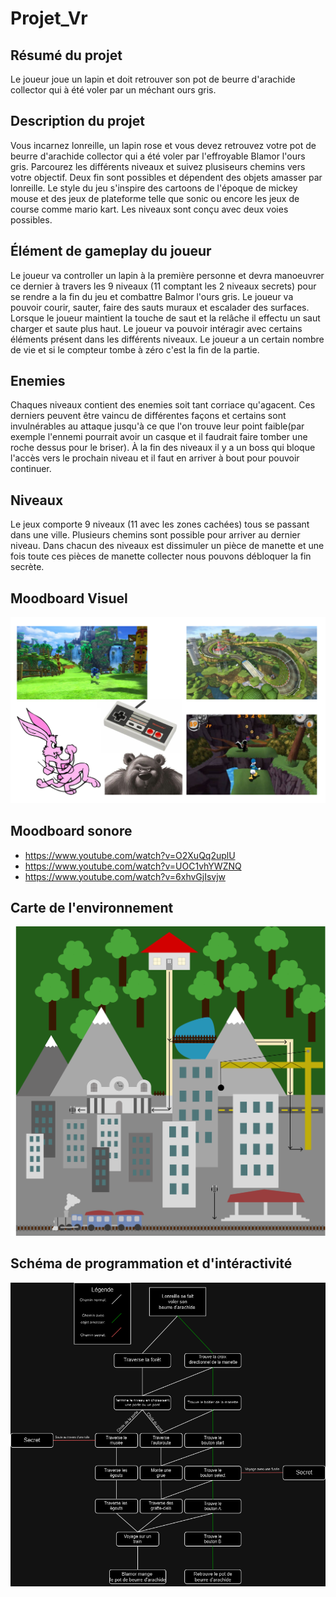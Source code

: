 # Projet_Vr

## Résumé du projet
Le joueur joue un lapin et doit retrouver son pot de beurre d'arachide collector qui à été voler par un méchant ours gris.

## Description du projet
Vous incarnez lonreille, un lapin rose et vous devez retrouvez votre pot de beurre d'arachide collector qui a été voler par l'effroyable Blamor l'ours gris. Parcourez les différents niveaux et suivez plusiseurs chemins vers votre objectif. Deux fin sont possibles et dépendent des objets amasser par lonreille. Le style du jeu s'inspire des cartoons de l'époque de mickey mouse et des jeux de plateforme telle que sonic ou encore les jeux de course comme mario kart. Les niveaux sont conçu avec deux voies possibles.  

## Élément de gameplay du joueur
Le joueur va controller un lapin à la première personne et devra manoeuvrer ce dernier à travers les 9 niveaux (11 comptant les 2 niveaux secrets) pour se rendre a la fin du jeu et combattre Balmor l'ours gris. Le joueur va pouvoir courir, sauter, faire des sauts muraux et escalader des surfaces. Lorsque le joueur maintient la touche de saut et la relâche il effectu un saut charger et saute plus haut. Le joueur va pouvoir intéragir avec certains éléments présent dans les différents niveaux. Le joueur a un certain nombre de vie et si le compteur tombe à zéro c'est la fin de la partie. 

## Enemies
Chaques niveaux contient des enemies soit tant corriace qu'agacent. Ces derniers peuvent être vaincu de différentes façons et certains sont invulnérables au attaque jusqu'à ce que l'on trouve leur point faible(par exemple l'ennemi pourrait avoir un casque et il faudrait faire tomber une roche dessus pour le briser). À la fin des niveaux il y a un boss qui bloque l'accès vers le prochain niveau et il faut en arriver à bout pour pouvoir continuer.

## Niveaux
Le jeux comporte 9 niveaux (11 avec les zones cachées) tous se passant dans une ville. Plusieurs chemins sont possible pour arriver au dernier niveau. Dans chacun des niveaux est dissimuler un pièce de manette et une fois toute ces pièces de manette collecter nous pouvons débloquer la fin secrète.


## Moodboard Visuel

![moodboard](medias/moodboard.png)

## Moodboard sonore

- https://www.youtube.com/watch?v=O2XuQq2uplU
- https://www.youtube.com/watch?v=UOC1vhYWZNQ
- https://www.youtube.com/watch?v=6xhvGjIsvjw


## Carte de l'environnement

![carte](medias/carte.png)

## Schéma de programmation et d'intéractivité

![schema](medias/schema.png)
